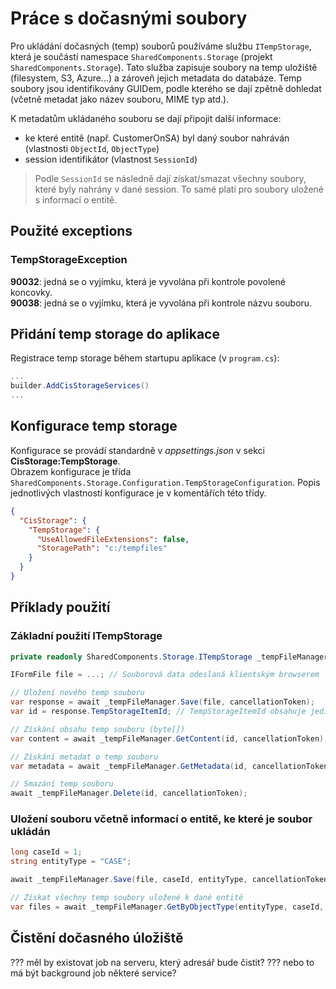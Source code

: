 ﻿# Práce s dočasnými soubory
Pro ukládání dočasných (temp) souborů používáme službu `ITempStorage`, která je součástí namespace `SharedComponents.Storage` (projekt `SharedComponents.Storage`).
Tato služba zapisuje soubory na temp uložiště (filesystem, S3, Azure...) a zároveň jejich metadata do databáze. 
Temp soubory jsou identifikovány GUIDem, podle kterého se dají zpětně dohledat (včetně metadat jako název souboru, MIME typ atd.).

K metadatům ukládaného souboru se dají připojit další informace:
- ke které entitě (např. CustomerOnSA) byl daný soubor nahráván (vlastnosti `ObjectId`, `ObjectType`)
- session identifikátor (vlastnost `SessionId`)

> Podle `SessionId` se následně dají získat/smazat všechny soubory, které byly nahrány v dané session. To samé platí pro soubory uložené s informací o entitě.

## Použité exceptions
### TempStorageException
**90032**: jedná se o vyjímku, která je vyvolána při kontrole povolené koncovky.  
**90038**: jedná se o vyjímku, která je vyvolána při kontrole názvu souboru.

## Přidání temp storage do aplikace
Registrace temp storage během startupu aplikace (v `program.cs`):
```csharp
...
builder.AddCisStorageServices()
...
```

## Konfigurace temp storage
Konfigurace se provádí standardně v *appsettings.json* v sekci **CisStorage:TempStorage**.  
Obrazem konfigurace je třída `SharedComponents.Storage.Configuration.TempStorageConfiguration`.
Popis jednotlivých vlastností konfigurace je v komentářích této třídy.
```json
{
  "CisStorage": {
    "TempStorage": {
      "UseAllowedFileExtensions": false,
      "StoragePath": "c:/tempfiles"
    }
  }
}
```

## Příklady použití

### Základní použití ITempStorage
```csharp
private readonly SharedComponents.Storage.ITempStorage _tempFileManager;

IFormFile file = ...; // Souborová data odeslaná klientským browserem

// Uložení nového temp souboru
var response = await _tempFileManager.Save(file, cancellationToken);
var id = response.TempStorageItemId; // TempStorageItemId obsahuje jedinečný GUID daného souboru

// Získání obsahu temp souboru (byte[])
var content = await _tempFileManager.GetContent(id, cancellationToken);

// Získání metadat o temp souboru
var metadata = await _tempFileManager.GetMetadata(id, cancellationToken);

// Smazání temp souboru
await _tempFileManager.Delete(id, cancellationToken);
```

### Uložení souboru včetně informací o entitě, ke které je soubor ukládán
```csharp
long caseId = 1;
string entityType = "CASE";

await _tempFileManager.Save(file, caseId, entityType, cancellationToken);

// Získat všechny temp soubory uložené k dané entitě
var files = await _tempFileManager.GetByObjectType(entityType, caseId, cancellationToken);
```

## Čistění dočasného úložiště
??? měl by existovat job na serveru, který adresář bude čistit?
??? nebo to má být background job některé service?